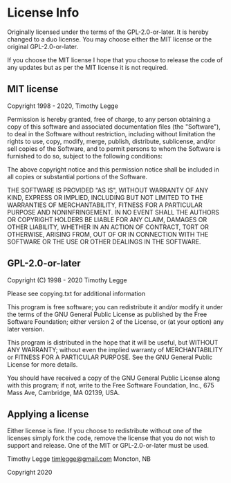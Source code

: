 # License Info

Originally licensed under the terms of the GPL-2.0-or-later.  It is hereby changed to a duo license.  You may choose either the MIT license or the original GPL-2.0-or-later.

If you choose the MIT license I hope that you choose to release the code of any updates but as per the MIT license it is not required.

## MIT license

Copyright 1998 - 2020, Timothy Legge

Permission is hereby granted, free of charge, to any person obtaining a copy of this software and associated documentation files (the "Software"), to deal in the Software without restriction, including without limitation the rights to use, copy, modify, merge, publish, distribute, sublicense, and/or sell copies of the Software, and to permit persons to whom the Software is furnished to do so, subject to the following conditions:

The above copyright notice and this permission notice shall be included in all copies or substantial portions of the Software.

THE SOFTWARE IS PROVIDED "AS IS", WITHOUT WARRANTY OF ANY KIND, EXPRESS OR IMPLIED, INCLUDING BUT NOT LIMITED TO THE WARRANTIES OF MERCHANTABILITY, FITNESS FOR A PARTICULAR PURPOSE AND NONINFRINGEMENT. IN NO EVENT SHALL THE AUTHORS OR COPYRIGHT HOLDERS BE LIABLE FOR ANY CLAIM, DAMAGES OR OTHER LIABILITY, WHETHER IN AN ACTION OF CONTRACT, TORT OR OTHERWISE, ARISING FROM, OUT OF OR IN CONNECTION WITH THE SOFTWARE OR THE USE OR OTHER DEALINGS IN THE SOFTWARE.

## GPL-2.0-or-later

Copyright (C) 1998 - 2020 Timothy Legge

Please see copying.txt for additional information

This program is free software; you can redistribute it and/or modify
it under the terms of the GNU General Public License as published by
the Free Software Foundation; either version 2 of the License, or
(at your option) any later version.

This program is distributed in the hope that it will be useful,
but WITHOUT ANY WARRANTY; without even the implied warranty of
MERCHANTABILITY or FITNESS FOR A PARTICULAR PURPOSE.  See the
GNU General Public License for more details.

You should have received a copy of the GNU General Public License
along with this program; if not, write to the Free Software
Foundation, Inc., 675 Mass Ave, Cambridge, MA 02139, USA.

## Applying a license

Either license is fine.  If you choose to redistribute without one of the licenses simply fork the code, remove the license that you do not wish to support and release.  One of the MIT or GPL-2.0-or-later must be used.

Timothy Legge <timlegge@gmail.com>
Moncton, NB

Copyright 2020
